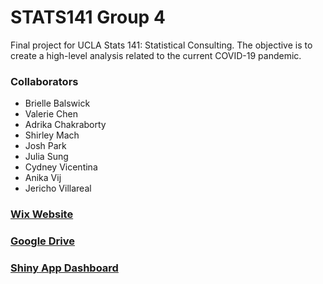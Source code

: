 # STATS141 Group 4
Final project for UCLA Stats 141: Statistical Consulting. The objective is to create a high-level analysis related to the current COVID-19 pandemic. 


### Collaborators

- Brielle Balswick
- Valerie Chen
- Adrika Chakraborty
- Shirley Mach
- Josh Park
- Julia Sung
- Cydney Vicentina
- Anika Vij
- Jericho Villareal

### [Wix Website](https://stats141team4.wixsite.com/covidstatetistics)
 
### [Google Drive](https://drive.google.com/drive/folders/1FZWvnXiJFR9Dz_0d6Wzq85GMVJydYuDZ?fbclid=IwAR0bKBcmCUU3cXHy7CMwNUGnqMkSeXWAcxpbqbMrkNpD8igA744cdYKhBc0)

### [Shiny App Dashboard](https://neooooo28.shinyapps.io/covid_project_shiny/?_ga=2.182345445.315656279.1590652580-2143595324.1588794707) 


